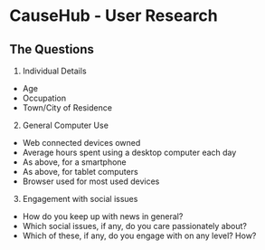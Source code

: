 CauseHub - User Research
========================

The Questions
-------------

1. Individual Details

  + Age
  + Occupation
  + Town/City of Residence

2. General Computer Use

  + Web connected devices owned
  + Average hours spent using a desktop computer each day
  + As above, for a smartphone
  + As above, for tablet computers
  + Browser used for most used devices

3. Engagement with social issues

  + How do you keep up with news in general?
  + Which social issues, if any, do you care passionately about?
  + Which of these, if any, do you engage with on any level? How?